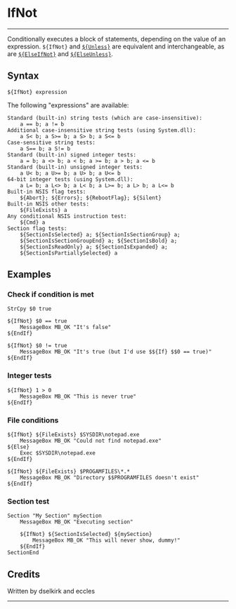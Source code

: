 # IfNot

---

Conditionally executes a block of statements, depending on the value of an expression. `${IfNot}` and [`${Unless}`][1] are equivalent and interchangeable, as are [`${ElseIfNot}`][2] and [`${ElseUnless}`][3].

## Syntax

	${IfNot} expression

The following "expressions" are available:

	Standard (built-in) string tests (which are case-insensitive):
	 	a == b; a != b
	Additional case-insensitive string tests (using System.dll):
	 	a S< b; a S>= b; a S> b; a S<= b
	Case-sensitive string tests:
	 	a S== b; a S!= b
	Standard (built-in) signed integer tests:
	 	a = b; a <> b; a < b; a >= b; a > b; a <= b
	Standard (built-in) unsigned integer tests:
	 	a U< b; a U>= b; a U> b; a U<= b
	64-bit integer tests (using System.dll):
		a L= b; a L<> b; a L< b; a L>= b; a L> b; a L<= b
	Built-in NSIS flag tests:
		${Abort}; ${Errors}; ${RebootFlag}; ${Silent}
	Built-in NSIS other tests:
		${FileExists} a
	Any conditional NSIS instruction test:
		${Cmd} a
	Section flag tests:
		${SectionIsSelected} a; ${SectionIsSectionGroup} a;
		${SectionIsSectionGroupEnd} a; ${SectionIsBold} a;
		${SectionIsReadOnly} a; ${SectionIsExpanded} a;
		${SectionIsPartiallySelected} a

## Examples

### Check if condition is met

	StrCpy $0 true

	${IfNot} $0 == true
		MessageBox MB_OK "It's false"
	${EndIf}

	${IfNot} $0 != true
		MessageBox MB_OK "It's true (but I'd use $${If} $$0 == true)"
	${EndIf}

### Integer tests

	${IfNot} 1 > 0
		MessageBox MB_OK "This is never true"
	${EndIf}

### File conditions

	${IfNot} ${FileExists} $SYSDIR\notepad.exe
		MessageBox MB_OK "Could not find notepad.exe"
	${Else}
		Exec $SYSDIR\notepad.exe
	${EndIf}

	${IfNot} ${FileExists} $PROGAMFILES\*.*
		MessageBox MB_OK "Directory $$PROGRAMFILES doesn't exist"
	${EndIf}

### Section test

	Section "My Section" mySection
		MessageBox MB_OK "Executing section"

		${IfNot} ${SectionIsSelected} ${mySection}
			MessageBox MB_OK "This will never show, dummy!"
		${EndIf}
	SectionEnd

## Credits

Written by dselkirk and eccles

---

[1]: Unless.md
[2]: ElseIfNot.md
[3]: ElseUnless.md